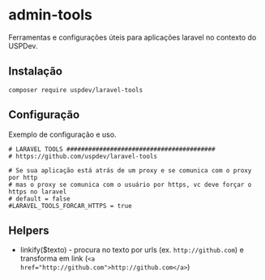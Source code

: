 # admin-tools
Ferramentas e configurações úteis para aplicações laravel no contexto do USPDev.

## Instalação

    composer require uspdev/laravel-tools

## Configuração

Exemplo de configuração e uso.

```
# LARAVEL TOOLS #########################################
# https://github.com/uspdev/laravel-tools

# Se sua aplicação está atrás de um proxy e se comunica com o proxy por http
# mas o proxy se comunica com o usuário por https, vc deve forçar o https no laravel
# default = false
#LARAVEL_TOOLS_FORCAR_HTTPS = true

```

## Helpers

* linkify($texto) - procura no texto por urls (ex. `http://github.com`) e transforma em link (`<a href="http://github.com">http://github.com</a>`)
